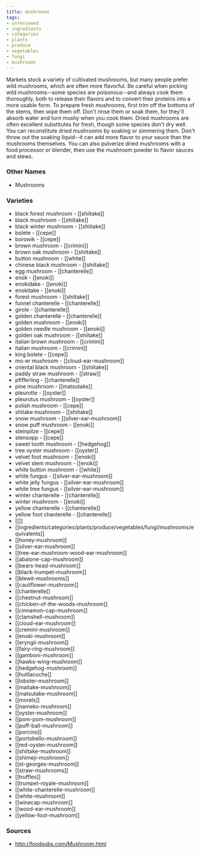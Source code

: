 ```yaml
---
title: mushrooms
tags:
- unreviewed
- ingredients
- categories
- plants
- produce
- vegetables
- fungi
- mushrooms
---
```

Markets stock a variety of cultivated mushrooms, but many people prefer wild mushrooms, which are often more flavorful. Be careful when picking wild mushrooms--some species are poisonous--and always cook them thoroughly, both to release their flavors and to convert their proteins into a more usable form. To prepare fresh mushrooms, first trim off the bottoms of the stems, then wipe them off. Don't rinse them or soak them, for they'll absorb water and turn mushy when you cook them. Dried mushrooms are often excellent substitutes for fresh, though some species don't dry well. You can reconstitute dried mushrooms by soaking or simmering them. Don't throw out the soaking liquid--it can add more flavor to your sauce than the mushrooms themselves. You can also pulverize dried mushrooms with a food processor or blender, then use the mushroom powder to flavor sauces and stews.

### Other Names

* Mushrooms

### Varieties

* black forest mushroom - [[shiitake]]
* black mushroom - [[shiitake]]
* black winter mushroom - [[shiitake]]
* bolete - [[cepe]]
* borowik - [[cepe]]
* brown mushroom - [[crimini]]
* brown oak mushroom - [[shiitake]]
* button mushroom - [[white]]
* chinese black mushroom - [[shiitake]]
* egg mushroom - [[chanterelle]]
* enok - [[enoki]]
* enokidake - [[enoki]]
* enokitake - [[enoki]]
* forest mushroom - [[shiitake]]
* funnel chanterelle - [[chanterelle]]
* girole - [[chanterelle]]
* golden chanterelle - [[chanterelle]]
* golden mushroom - [[enoki]]
* golden needle mushroom - [[enoki]]
* golden oak mushroom - [[shiitake]]
* italian brown mushroom - [[crimini]]
* italian mushroom - [[crimini]]
* king bolete - [[cepe]]
* mo-er mushroom - [[cloud-ear-mushroom]]
* oriental black mushroom - [[shiitake]]
* paddy straw mushroom - [[straw]]
* pfifferling - [[chanterelle]]
* pine mushroom - [[matsutake]]
* pleurotte - [[oyster]]
* pleurotus mushroom - [[oyster]]
* polish mushroom - [[cepe]]
* shitake mushroom - [[shiitake]]
* snow mushroom - [[silver-ear-mushroom]]
* snow puff mushroom - [[enoki]]
* steinpilze - [[cepe]]
* stensopp - [[cepe]]
* sweet tooth mushroom - [[hedgehog]]
* tree oyster mushroom - [[oyster]]
* velvet foot mushroom - [[enoki]]
* velvet stem mushroom - [[enoki]]
* white button mushroom - [[white]]
* white fungus - [[silver-ear-mushroom]]
* white jelly fungus - [[silver-ear-mushroom]]
* white tree fungus - [[silver-ear-mushroom]]
* winter chanterelle - [[chanterelle]]
* winter mushroom - [[enoki]]
* yellow chanterelle - [[chanterelle]]
* yellow foot chanterelle - [[chanterelle]]
* [[]]
* [[ingredients/categories/plants/produce/vegetables/fungi/mushrooms/equivalents]]
* [[honey-mushroom]]
* [[silver-ear-mushroom]]
* [[tree-ear-mushroom-wood-ear-mushroom]]
* [[abalone-cap-mushroom]]
* [[bears-head-mushroom]]
* [[black-trumpet-mushroom]]
* [[blewit-mushrooms]]
* [[cauliflower-mushroom]]
* [[chanterelle]]
* [[chestnut-mushroom]]
* [[chicken-of-the-woods-mushroom]]
* [[cinnamon-cap-mushroom]]
* [[clamshell-mushroom]]
* [[cloud-ear-mushroom]]
* [[cremini-mushroom]]
* [[enoki-mushroom]]
* [[eryngii-mushroom]]
* [[fairy-ring-mushroom]]
* [[gamboni-mushroom]]
* [[hawks-wing-mushroom]]
* [[hedgehog-mushroom]]
* [[huitlacoche]]
* [[lobster-mushroom]]
* [[maitake-mushroom]]
* [[matsutake-mushroom]]
* [[morels]]
* [[nameko-mushroom]]
* [[oyster-mushroom]]
* [[pom-pom-mushroom]]
* [[puff-ball-mushroom]]
* [[porcino]]
* [[portobello-mushroom]]
* [[red-oyster-mushroom]]
* [[shiitake-mushroom]]
* [[shimeji-mushroom]]
* [[st-georges-mushroom]]
* [[straw-mushrooms]]
* [[truffles]]
* [[trumpet-royale-mushroom]]
* [[white-chanterelle-mushroom]]
* [[white-mushroom]]
* [[winecap-mushroom]]
* [[wood-ear-mushroom]]
* [[yellow-foot-mushroom]]

### Sources
* http://foodsubs.com/Mushroom.html
